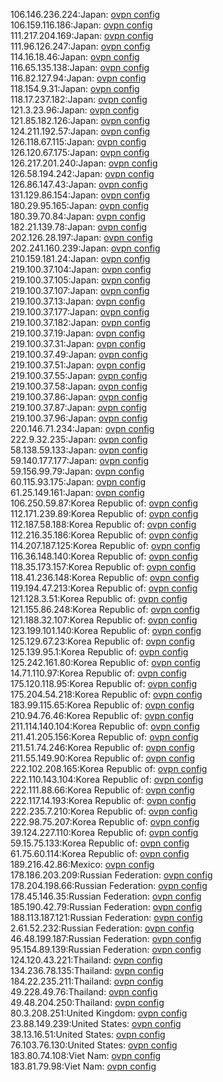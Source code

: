 106.146.236.224:Japan: [ovpn config](vpn/106_146_236_224.ovpn)  
106.159.116.186:Japan: [ovpn config](vpn/106_159_116_186.ovpn)  
111.217.204.169:Japan: [ovpn config](vpn/111_217_204_169.ovpn)  
111.96.126.247:Japan: [ovpn config](vpn/111_96_126_247.ovpn)  
114.16.18.46:Japan: [ovpn config](vpn/114_16_18_46.ovpn)  
116.65.135.138:Japan: [ovpn config](vpn/116_65_135_138.ovpn)  
116.82.127.94:Japan: [ovpn config](vpn/116_82_127_94.ovpn)  
118.154.9.31:Japan: [ovpn config](vpn/118_154_9_31.ovpn)  
118.17.237.182:Japan: [ovpn config](vpn/118_17_237_182.ovpn)  
121.3.23.96:Japan: [ovpn config](vpn/121_3_23_96.ovpn)  
121.85.182.126:Japan: [ovpn config](vpn/121_85_182_126.ovpn)  
124.211.192.57:Japan: [ovpn config](vpn/124_211_192_57.ovpn)  
126.118.67.115:Japan: [ovpn config](vpn/126_118_67_115.ovpn)  
126.120.67.175:Japan: [ovpn config](vpn/126_120_67_175.ovpn)  
126.217.201.240:Japan: [ovpn config](vpn/126_217_201_240.ovpn)  
126.58.194.242:Japan: [ovpn config](vpn/126_58_194_242.ovpn)  
126.86.147.43:Japan: [ovpn config](vpn/126_86_147_43.ovpn)  
131.129.86.154:Japan: [ovpn config](vpn/131_129_86_154.ovpn)  
180.29.95.165:Japan: [ovpn config](vpn/180_29_95_165.ovpn)  
180.39.70.84:Japan: [ovpn config](vpn/180_39_70_84.ovpn)  
182.21.139.78:Japan: [ovpn config](vpn/182_21_139_78.ovpn)  
202.126.28.197:Japan: [ovpn config](vpn/202_126_28_197.ovpn)  
202.241.160.239:Japan: [ovpn config](vpn/202_241_160_239.ovpn)  
210.159.181.24:Japan: [ovpn config](vpn/210_159_181_24.ovpn)  
219.100.37.104:Japan: [ovpn config](vpn/219_100_37_104.ovpn)  
219.100.37.105:Japan: [ovpn config](vpn/219_100_37_105.ovpn)  
219.100.37.107:Japan: [ovpn config](vpn/219_100_37_107.ovpn)  
219.100.37.13:Japan: [ovpn config](vpn/219_100_37_13.ovpn)  
219.100.37.177:Japan: [ovpn config](vpn/219_100_37_177.ovpn)  
219.100.37.182:Japan: [ovpn config](vpn/219_100_37_182.ovpn)  
219.100.37.19:Japan: [ovpn config](vpn/219_100_37_19.ovpn)  
219.100.37.31:Japan: [ovpn config](vpn/219_100_37_31.ovpn)  
219.100.37.49:Japan: [ovpn config](vpn/219_100_37_49.ovpn)  
219.100.37.51:Japan: [ovpn config](vpn/219_100_37_51.ovpn)  
219.100.37.55:Japan: [ovpn config](vpn/219_100_37_55.ovpn)  
219.100.37.58:Japan: [ovpn config](vpn/219_100_37_58.ovpn)  
219.100.37.86:Japan: [ovpn config](vpn/219_100_37_86.ovpn)  
219.100.37.87:Japan: [ovpn config](vpn/219_100_37_87.ovpn)  
219.100.37.96:Japan: [ovpn config](vpn/219_100_37_96.ovpn)  
220.146.71.234:Japan: [ovpn config](vpn/220_146_71_234.ovpn)  
222.9.32.235:Japan: [ovpn config](vpn/222_9_32_235.ovpn)  
58.138.59.133:Japan: [ovpn config](vpn/58_138_59_133.ovpn)  
59.140.177.177:Japan: [ovpn config](vpn/59_140_177_177.ovpn)  
59.156.99.79:Japan: [ovpn config](vpn/59_156_99_79.ovpn)  
60.115.93.175:Japan: [ovpn config](vpn/60_115_93_175.ovpn)  
61.25.149.161:Japan: [ovpn config](vpn/61_25_149_161.ovpn)  
106.250.59.87:Korea Republic of: [ovpn config](vpn/106_250_59_87.ovpn)  
112.171.239.89:Korea Republic of: [ovpn config](vpn/112_171_239_89.ovpn)  
112.187.58.188:Korea Republic of: [ovpn config](vpn/112_187_58_188.ovpn)  
112.216.35.186:Korea Republic of: [ovpn config](vpn/112_216_35_186.ovpn)  
114.207.187.125:Korea Republic of: [ovpn config](vpn/114_207_187_125.ovpn)  
116.36.148.140:Korea Republic of: [ovpn config](vpn/116_36_148_140.ovpn)  
118.35.173.157:Korea Republic of: [ovpn config](vpn/118_35_173_157.ovpn)  
118.41.236.148:Korea Republic of: [ovpn config](vpn/118_41_236_148.ovpn)  
119.194.47.213:Korea Republic of: [ovpn config](vpn/119_194_47_213.ovpn)  
121.128.3.51:Korea Republic of: [ovpn config](vpn/121_128_3_51.ovpn)  
121.155.86.248:Korea Republic of: [ovpn config](vpn/121_155_86_248.ovpn)  
121.188.32.107:Korea Republic of: [ovpn config](vpn/121_188_32_107.ovpn)  
123.199.101.140:Korea Republic of: [ovpn config](vpn/123_199_101_140.ovpn)  
125.129.67.23:Korea Republic of: [ovpn config](vpn/125_129_67_23.ovpn)  
125.139.95.1:Korea Republic of: [ovpn config](vpn/125_139_95_1.ovpn)  
125.242.161.80:Korea Republic of: [ovpn config](vpn/125_242_161_80.ovpn)  
14.71.110.97:Korea Republic of: [ovpn config](vpn/14_71_110_97.ovpn)  
175.120.118.95:Korea Republic of: [ovpn config](vpn/175_120_118_95.ovpn)  
175.204.54.218:Korea Republic of: [ovpn config](vpn/175_204_54_218.ovpn)  
183.99.115.65:Korea Republic of: [ovpn config](vpn/183_99_115_65.ovpn)  
210.94.76.46:Korea Republic of: [ovpn config](vpn/210_94_76_46.ovpn)  
211.114.140.104:Korea Republic of: [ovpn config](vpn/211_114_140_104.ovpn)  
211.41.205.156:Korea Republic of: [ovpn config](vpn/211_41_205_156.ovpn)  
211.51.74.246:Korea Republic of: [ovpn config](vpn/211_51_74_246.ovpn)  
211.55.149.90:Korea Republic of: [ovpn config](vpn/211_55_149_90.ovpn)  
222.102.208.165:Korea Republic of: [ovpn config](vpn/222_102_208_165.ovpn)  
222.110.143.104:Korea Republic of: [ovpn config](vpn/222_110_143_104.ovpn)  
222.111.88.66:Korea Republic of: [ovpn config](vpn/222_111_88_66.ovpn)  
222.117.14.193:Korea Republic of: [ovpn config](vpn/222_117_14_193.ovpn)  
222.235.7.210:Korea Republic of: [ovpn config](vpn/222_235_7_210.ovpn)  
222.98.75.207:Korea Republic of: [ovpn config](vpn/222_98_75_207.ovpn)  
39.124.227.110:Korea Republic of: [ovpn config](vpn/39_124_227_110.ovpn)  
59.15.75.133:Korea Republic of: [ovpn config](vpn/59_15_75_133.ovpn)  
61.75.60.114:Korea Republic of: [ovpn config](vpn/61_75_60_114.ovpn)  
189.216.42.86:Mexico: [ovpn config](vpn/189_216_42_86.ovpn)  
178.186.203.209:Russian Federation: [ovpn config](vpn/178_186_203_209.ovpn)  
178.204.198.66:Russian Federation: [ovpn config](vpn/178_204_198_66.ovpn)  
178.45.146.35:Russian Federation: [ovpn config](vpn/178_45_146_35.ovpn)  
185.190.42.79:Russian Federation: [ovpn config](vpn/185_190_42_79.ovpn)  
188.113.187.121:Russian Federation: [ovpn config](vpn/188_113_187_121.ovpn)  
2.61.52.232:Russian Federation: [ovpn config](vpn/2_61_52_232.ovpn)  
46.48.199.187:Russian Federation: [ovpn config](vpn/46_48_199_187.ovpn)  
95.154.89.139:Russian Federation: [ovpn config](vpn/95_154_89_139.ovpn)  
124.120.43.221:Thailand: [ovpn config](vpn/124_120_43_221.ovpn)  
134.236.78.135:Thailand: [ovpn config](vpn/134_236_78_135.ovpn)  
184.22.235.211:Thailand: [ovpn config](vpn/184_22_235_211.ovpn)  
49.228.49.76:Thailand: [ovpn config](vpn/49_228_49_76.ovpn)  
49.48.204.250:Thailand: [ovpn config](vpn/49_48_204_250.ovpn)  
80.3.208.251:United Kingdom: [ovpn config](vpn/80_3_208_251.ovpn)  
23.88.149.239:United States: [ovpn config](vpn/23_88_149_239.ovpn)  
38.13.16.51:United States: [ovpn config](vpn/38_13_16_51.ovpn)  
76.103.76.130:United States: [ovpn config](vpn/76_103_76_130.ovpn)  
183.80.74.108:Viet Nam: [ovpn config](vpn/183_80_74_108.ovpn)  
183.81.79.98:Viet Nam: [ovpn config](vpn/183_81_79_98.ovpn)  
